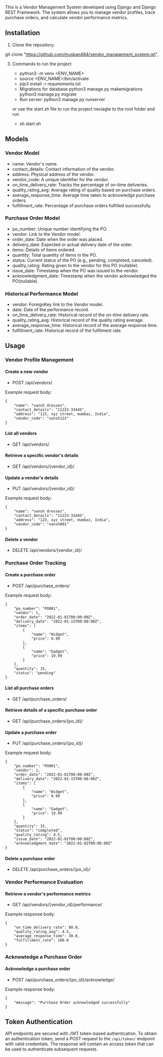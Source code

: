 This is a Vendor Management System developed using Django and Django REST Framework. The system allows you to manage vendor profiles, track purchase orders, and calculate vendor performance metrics.

## Installation

1. Clone the repository:

git clone "https://github.com/muskan484/vendor_management_system.git",

3. Commands to run the project
    - python3 -m venv <ENV_NAME>
    - source <ENV_NAME>/bin/activate
    - pip3 install -r requirements.txt
    - Migrations for database 
        python3 manage.py makemigrations
        python3 manage.py migrate
    - Run server:
        python3 manage.py runserver

   
    or use the start.sh file to run the project
    neviagte to the root folder and run
    - sh start.sh

## Models
### Vendor Model
- name: Vendor's name.
- contact_details: Contact information of the vendor.
- address: Physical address of the vendor.
- vendor_code: A unique identifier for the vendor.
- on_time_delivery_rate: Tracks the percentage of on-time deliveries.
- quality_rating_avg:  Average rating of quality based on purchase orders.
- average_response_time: Average time taken to acknowledge purchase orders.
- fulfillment_rate: Percentage of purchase orders fulfilled successfully.

### Purchase Order Model
-  po_number: Unique number identifying the PO.
-  vendor: Link to the Vendor model.
-  order_date: Date when the order was placed.
-  delivery_date: Expected or actual delivery date of the order.
-  items: Details of items ordered.
-  quantity: Total quantity of items in the PO.
-  status: Current status of the PO (e.g., pending, completed, canceled).
-  quality_rating: Rating given to the vendor for this PO (nullable).
-  issue_date: Timestamp when the PO was issued to the vendor.
-  acknowledgment_date: Timestamp when the vendor acknowledged the PO(nullable).

### Historical Performance Model
- vendor: ForeignKey link to the Vendor model.
- date: Date of the performance record.
- on_time_delivery_rate: Historical record of the on-time delivery rate.
- quality_rating_avg: Historical record of the quality rating average.
- average_response_time: Historical record of the average response time.
- fulfillment_rate: Historical record of the fulfilment rate.

## Usage

### Vendor Profile Management

#### Create a new vendor

- POST /api/vendors/

Example request body:
```
{
    "name": "vansh dresses",
    "contact_details": "11223-33445",
    "address": "123, xyz street, mumbai, India",
    "vendor_code": "vansh123"
}
```

#### List all vendors

- GET /api/vendors/


#### Retrieve a specific vendor's details

- GET /api/vendors/{vendor_id}/


#### Update a vendor's details

- PUT /api/vendors/{vendor_id}/

Example request body:
```
{
    "name": "vansh dresses",
    "contact_details": "11223-33445",
    "address": "123, xyz street, mumbai, India",
    "vendor_code": "vansh001"
}
```


#### Delete a vendor

- DELETE /api/vendors/{vendor_id}/


### Purchase Order Tracking

#### Create a purchase order

- POST /api/purchase_orders/

Example request body:
```
{
    "po_number": "PO001",
    "vendor": 1,
    "order_date": "2022-01-01T00:00:00Z",
    "delivery_date": "2022-01-15T00:00:00Z",
    "items": [
        {
            "name": "Widget",
            "price": 9.99
        },
        {
            "name": "Gadget",
            "price": 19.99
        }
    ],
    "quantity": 15,
    "status": "pending"
}
```

#### List all purchase orders

- GET /api/purchase_orders/

#### Retrieve details of a specific purchase order

- GET /api/purchase_orders/{po_id}/

#### Update a purchase order

- PUT /api/purchase_orders/{po_id}/

Example request body:
```
{
    "po_number": "PO001",
    "vendor": 1,
    "order_date": "2022-01-01T00:00:00Z",
    "delivery_date": "2022-01-15T00:00:00Z",
    "items": [
        {
            "name": "Widget",
            "price": 9.99
        },
        {
            "name": "Gadget",
            "price": 19.99
        }
    ],
    "quantity": 15,
    "status": "completed",
    "quality_rating": 4.5,
    "issue_date": "2022-01-01T00:00:00Z",
    "acknowledgment_date": "2022-01-02T00:00:00Z"
}
```
#### Delete a purchase order

- DELETE /api/purchase_orders/{po_id}/


### Vendor Performance Evaluation

#### Retrieve a vendor's performance metrics

- GET /api/vendors/{vendor_id}/performance/

Example response body:
```
{
    "on_time_delivery_rate": 80.0,
    "quality_rating_avg": 4.5,
    "average_response_time": 30.0,
    "fulfillment_rate": 100.0
}
```
### Acknowledge a Purchase Order

#### Acknowledge a purchase order

- POST /api/purchase_orders/{po_id}/acknowledge/

Example response body:
```
{
    "message": "Purchase Order acknowledged successfully"
}
```
## Token Authentication

API endpoints are secured with JWT token-based authentication. To obtain an authentication token, send a POST request to the `/api/token/` endpoint with valid credentials. The response will contain an access token that can be used to authenticate subsequent requests.
